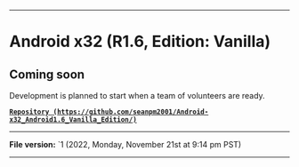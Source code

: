 
***

# Android x32 (R1.6, Edition: Vanilla)

## Coming soon

Development is planned to start when a team of volunteers are ready.

**[`Repository (https://github.com/seanpm2001/Android-x32_Android1.6_Vanilla_Edition/)`](https://github.com/seanpm2001/Android-x64_Android1.6_Vanilla_Edition/)**

***

**File version:** `1 (2022, Monday, November 21st at 9:14 pm PST)

***
